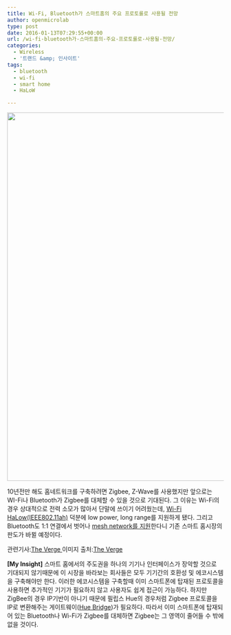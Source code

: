 ```yaml
---
title: Wi-Fi, Bluetooth가 스마트홈의 주요 프로토롤로 사용될 전망
author: openmicrolab
type: post
date: 2016-01-13T07:29:55+00:00
url: /wi-fi-bluetooth가-스마트홈의-주요-프로토롤로-사용될-전망/
categories:
  - Wireless
  - '트랜드 &amp; 인사이트'
tags:
  - bluetooth
  - wi-fi
  - smart home
  - HaLoW

---
```

<img loading="lazy" class="alignnone" src="https://cdn0.vox-cdn.com/thumbor/cHmoiy6OLOrrqQxfTKb6ODJQOLk=/0x0:2050x1367/1280x854/cdn0.vox-cdn.com/uploads/chorus_image/image/48526393/v-DSC00808.0.0.jpg" alt="" width="1280" height="854" />

10년전만 해도 홈네트워크를 구축하려면 Zigbee, Z-Wave를 사용했지만 앞으로는 WI-Fi나 Bluetooth가 Zigbee를 대체할 수 있을 것으로 기대된다. 그 이유는 Wi-Fi의 경우 상대적으로 전력 소모가 많아서 단말에 쓰이기 어려웠는데, <a href="http://www.wi-fi.org/discover-wi-fi/wi-fi-halow" target="_blank">Wi-Fi HaLow(IEEE802.11ah)</a> 덕분에 low power, long range를 지원하게 됐다. 그리고 Bluetooth도 1:1 연결에서 벗어나 <a href="http://www.theverge.com/2015/11/12/9720768/bluetooth-upgrade-roadmap-2016-sig" target="_blank">mesh network를 지원</a>한다니 기존 스마트 홈시장의 판도가 바뀔 예정이다.

관련기사:<a href="http://www.theverge.com/2016/1/8/10737900/wifi-bluetooth-coming-for-zigbee-zwave-smart-home-iot-ces-2016" target="_blank">The Verge </a>이미지 출처:<a href="http://www.theverge.com/2016/1/8/10737900/wifi-bluetooth-coming-for-zigbee-zwave-smart-home-iot-ces-2016" target="_blank">The Verge</a>

**[My Insight]** 스마트 홈에서의 주도권을 하나의 기기나 인터페이스가 장악할 것으로 기대되지 않기때문에 이 시장을 바라보는 회사들은 모두 기기간의 호환성 및 에코시스템을 구축해야만 한다. 이러한 에코시스템을 구축할때 이미 스마트폰에 탑재된 프로토콜을 사용하면 추가적인 기기가 필요하지 않고 사용자도 쉽게 접근이 가능하다. 하지만 ZigBee의 경우 IP기반이 아니기 때문에 필립스 Hue의 경우처럼 Zigbee 프로토콜을 IP로 변환해주는 게이트웨이(<a href="http://www.anandtech.com/show/6805/philips-hue-automated-home-lighting-gets-colorful/4" target="_blank">Hue Bridge</a>)가 필요하다. 따라서 이미 스마트폰에 탑재되어 있는 Bluetooth나 Wi-Fi가 Zigbee를 대체하면 Zigbee는 그 영역이 줄어들 수 밖에 없을 것이다.